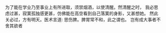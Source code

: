 为了能在学业乃至事业上有所进取，须禁烟酒，以使清醒。然清醒之时，
我必思虑过甚，寂寞孤独感更甚，仿佛能在高空看到自己落寞的身影，又甚想她。
然此关必过，方有明天。医术言道: 思伤脾。脾胃常不和，此之谓也。
岂有成大事者不舍其欲者
